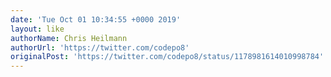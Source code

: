 ```yaml
---
date: 'Tue Oct 01 10:34:55 +0000 2019'
layout: like
authorName: Chris Heilmann
authorUrl: 'https://twitter.com/codepo8'
originalPost: 'https://twitter.com/codepo8/status/1178981614010998784'
---
```

